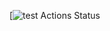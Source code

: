 [![test Actions Status](https://code.harvard.edu/CS107/team14/blob/m1b/.github/workflows/test.yml/badge.svg)
